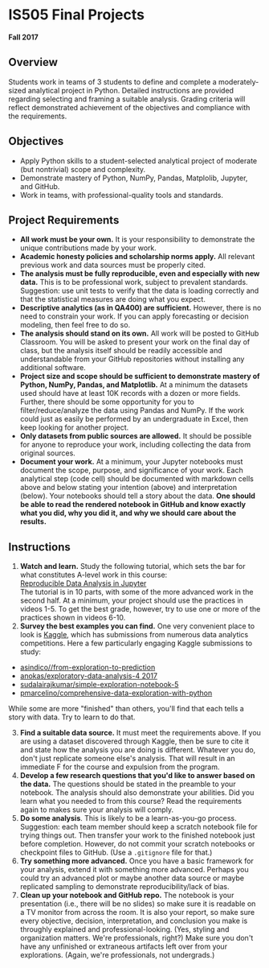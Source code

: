 # IS505 Final Projects
__Fall 2017__

## Overview
Students work in teams of 3 students to define and complete a moderately-sized analytical project in Python. Detailed instructions are provided regarding selecting and framing a suitable analysis. Grading criteria will reflect demonstrated achievement of the objectives and compliance with the requirements.

## Objectives
* Apply Python skills to a student-selected analytical project of moderate (but nontrivial) scope and complexity.
* Demonstrate mastery of Python, NumPy, Pandas, Matplolib, Jupyter, and GitHub.
* Work in teams, with professional-quality tools and standards.

## Project Requirements
* **All work must be your own.** It is your responsibility to demonstrate the unique contributions made by your work.
* **Academic honesty policies and scholarship norms apply.** All relevant previous work and data sources must be properly cited.
* **The analysis must be fully reproducible, even and especially with new data.** This is to be professional work, subject to prevalent standards. Suggestion: use unit tests to verify that the data is loading correctly and that the statistical measures are doing what you expect.
* **Descriptive analytics (as in QA400) are sufficient.** However, there is no need to constrain your work. If you can apply forecasting or decision modeling, then feel free to do so.
* **The analysis should stand on its own.** All work will be posted to GitHub Classroom. You will be asked to present your work on the final day of class, but the analysis itself should be readily accessible and understandable from your GitHub repositories without installing any additional software.
* **Project size and scope should be sufficient to demonstrate mastery of Python, NumPy, Pandas, and Matplotlib.** At a minimum the datasets used should have at least 10K records with a dozen or more fields. Further, there should be some opportunity for you to filter/reduce/analyze the data using Pandas and NumPy. If the work could just as easily be performed by an undergraduate in Excel, then keep looking for another project.
* **Only datasets from public sources are allowed.** It should be possible for anyone to reproduce your work, including collecting the data from original sources.
* **Document your work.** At a minimum, your Jupyter notebooks must document the scope, purpose, and significance of your work. Each analytical step (code cell) should be documented with markdown cells above and below stating your intention (above) and interpretation (below). Your notebooks should tell a story about the data. **One should be able to read the rendered notebook in GitHub and know exactly what you did, why you did it, and why we should care about the results.**

## Instructions  

1. **Watch and learn.** Study the following tutorial, which sets the bar for what constitutes A-level work in this course:  
[Reproducible Data Analysis in Jupyter](https://jakevdp.github.io/blog/2017/03/03/reproducible-data-analysis-in-jupyter)  
The tutorial is in 10 parts, with some of the more advanced work in the second half. At a minimum, your project should use the practices in videos 1-5. To get the best grade, however, try to use one or more of the practices shown in videos 6-10.  
2. **Survey the best examples you can find.** One very convenient place to look is [Kaggle](https://kaggle.org), which has submissions from numerous data analytics competitions. Here a few particularly engaging Kaggle submissions to study:
  * [asindico//from-exploration-to-prediction](https://www.kaggle.com/asindico/from-exploration-to-prediction)
  * [anokas/exploratory-data-analysis-4 2017](https://www.kaggle.com/anokas/exploratory-data-analysis-4)
  * [sudalairajkumar/simple-exploration-notebook-5](https://www.kaggle.com/sudalairajkumar/simple-exploration-notebook-5)
  * [pmarcelino/comprehensive-data-exploration-with-python](https://www.kaggle.com/pmarcelino/comprehensive-data-exploration-with-python)

   While some are more "finished" than others, you'll find that each tells a story with data. Try to learn to do that.  
   
3. **Find a suitable data source.** It must meet the requirements above. If you are using a dataset discovered through Kaggle, then be sure to cite it and state how the analysis you are doing is different. Whatever you do, don't just replicate someone else's analysis. That will result in an immediate F for the course and expulsion from the program.
4. **Develop a few research questions that you'd like to answer based on the data.** The questions should be stated in the preamble to your notebook. The analysis should also demonstrate your abilities. Did you learn what you needed to from this course? Read the requirements again to makes sure your analysis will comply.
5. **Do some analysis**. This is likely to be a learn-as-you-go process. Suggestion: each team member should keep a scratch notebook file for trying things out. Then transfer your work to the finished notebook just before completion. However, do not commit your scratch notebooks or checkpoint files to GitHub. (Use a `.gitignore` file for that.)
6. **Try something more advanced.** Once you have a basic framework for your analysis, extend it with something more advanced. Perhaps you could try an advanced plot or maybe another data source or maybe replicated sampling to demonstrate reproducibility/lack of bias.
7. **Clean up your notebook and GitHub repo.** The notebook is your presentation (i.e., there will be no slides) so make sure it is readable on a TV monitor from across the room. It is also your report, so make sure every objective, decision, interpretation, and conclusion you make is throughly explained and professional-looking. (Yes, styling and organization matters. We're professionals, right?) Make sure you don't have any unfinished or extraneous artifacts left over from your explorations. (Again, we're professionals, not undergrads.)
